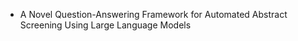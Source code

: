 - A Novel Question-Answering Framework for Automated Abstract Screening Using Large Language Models
